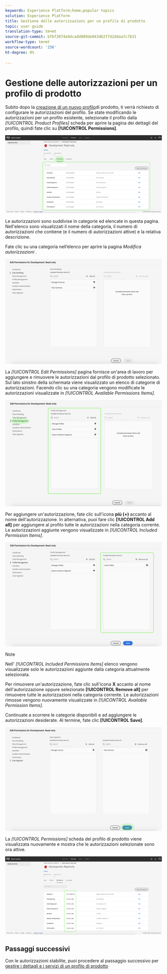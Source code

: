 ```yaml
---
keywords: Experience Platform;home;popular topics
solution: Experience Platform
title: Gestione delle autorizzazioni per un profilo di prodotto
topic: user guide
translation-type: tm+mt
source-git-commit: bfbf2074a9dcadd809de043d62f7d2ddaa7c7b31
workflow-type: tm+mt
source-wordcount: '256'
ht-degree: 0%

---
```



# Gestione delle autorizzazioni per un profilo di prodotto

Subito dopo la [creazione di un nuovo profilo](#create-a-new-product-profile)di prodotto, ti verrà richiesto di configurare le autorizzazioni del profilo. Se state modificando le autorizzazioni per un profilo esistente, selezionate il profilo dalla *[!UICONTROL Product Profiles]* scheda per aprire la pagina dei dettagli del profilo, quindi fate clic su **[!UICONTROL Permissions]**.

![profile-permissions](../images/profile-permissions.png)

Le autorizzazioni sono suddivise in categorie ed elencate in questa pagina. Nell&#39;elenco sono visualizzati il nome della categoria, il numero di autorizzazioni che contiene (e il numero di autorizzazioni attive) e la relativa descrizione.

Fate clic su una categoria nell’elenco per aprire la pagina *Modifica autorizzazioni* .

![edit-permissions](../images/edit-permissions.png)

La *[!UICONTROL Edit Permissions]* pagina fornisce un&#39;area di lavoro per aggiungere e rimuovere le autorizzazioni dal profilo di prodotto selezionato. Sul lato sinistro della schermata viene visualizzato un elenco di categorie di autorizzazioni. Facendo clic su una categoria vengono modificate le autorizzazioni visualizzate in *[!UICONTROL Available Permissions Items]*.

![change-permissions-category](../images/change-permissions-category.png)

Per aggiungere un&#39;autorizzazione, fate clic sull&#39;icona **più (+)** accanto al nome dell&#39;autorizzazione. In alternativa, puoi fare clic **[!UICONTROL Add all]** per aggiungere al profilo tutte le autorizzazioni nella categoria corrente. Le autorizzazioni aggiunte vengono visualizzate in *[!UICONTROL Included Permission Items]*.

![add-permissions](../images/add-permissions.png)

>[!NOTE]
>
>Nell&#39; *[!UICONTROL Included Permissions Items]* elenco vengono visualizzate solo le autorizzazioni aggiunte dalla categoria attualmente selezionata.

Per rimuovere un&#39;autorizzazione, fate clic sull&#39;icona **X** accanto al nome dell&#39;autorizzazione oppure selezionate **[!UICONTROL Remove all]** per rimuovere tutte le autorizzazioni nella categoria corrente. Le autorizzazioni rimosse vengono nuovamente visualizzate in *[!UICONTROL Available Permission Items]*.

Continuate a scorrere le categorie disponibili e ad aggiungere le autorizzazioni desiderate. Al termine, fate clic **[!UICONTROL Save]**.

![permissions-Finish](../images/permissions-finish.png)

La *[!UICONTROL Permissions]* scheda del profilo di prodotto viene visualizzata nuovamente e mostra che le autorizzazioni selezionate sono ora attive.

![autorizzazioni aggiunte](../images/added-permissions.png)

## Passaggi successivi

Con le autorizzazioni stabilite, puoi procedere al passaggio successivo per [gestire i dettagli e i servizi di un profilo di prodotto](details-and-services.md)
